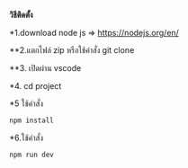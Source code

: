 **วิธีติดตั้ง**

*1.download  node js  => https://nodejs.org/en/


**2.แตกไฟล์  zip  หรือใช้คำสั่ง git clone 


**3. เปิดผ่าน vscode


*4. cd project


*5 ใช้คำสั่ง

```bash
npm install 
```


*6.ใช้คำสั่ง

```bash
npm run dev
```

